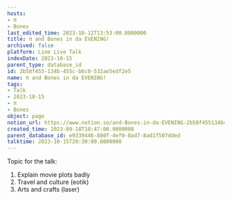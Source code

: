 ```yaml
---
hosts:
- π
- Bones
last_edited_time: 2023-10-12T13:53:00.0000000
title: π and Bones in da EVENING!
archived: false
platform: Line Live Talk
indexDate: 2023-10-15
parent_type: database_id
id: 2b58f455-134b-455c-b6c0-532ae5edf2e5
name: π and Bones in da EVENING!
tags:
- Talk
- 2023-10-15
- π
- Bones
object: page
notion_url: https://www.notion.so/and-Bones-in-da-EVENING-2b58f455134b455cb6c0532ae5edf2e5
created_time: 2023-09-18T10:47:00.0000000
parent_database_id: e9339446-880f-4ef0-8ad7-8ad1f507dded
talktime: 2023-10-15T20:30:00.0000000
---
```


Topic for the talk:
1. Explain movie plots  badly 
2. Travel and culture (eotik)
3. Arts and crafts (laser)


























